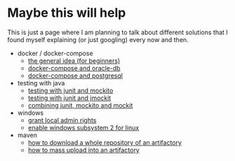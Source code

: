 # Maybe this will help

This is just a page where I am planning to talk about different solutions that I found myself explaining (or just googling) every now and then. 

* docker / docker-compose
  * [the general idea (for beginners)](docker/common/index.md) 
  * [docker-compose and oracle-db](docker/oracle/index.md)
  * [docker-compose and postgresql](docker/postgresql/index.md)
* testing with java
  * [testing with junit and mockito](java/testing/mockito.md) 
  * [testing with junit and jmockit](java/testing/jmockit.md) 
  * [combining junit, mockito and mockit](java/testing/junitAndMockitoAndJmockit.md)
* windows
  * [grant local admin rights](windows/adminRightsForUsers.md)
  * [enable windows subsystem 2 for linux](windows/windowsSubsystem2ForLinux.md)
* maven 
  * [how to download a whole repository of an artifactory](maven/downloadArtifactories.md)
  * [how to mass upload into an artifactory](maven/massUploadToArtifactory.md)
